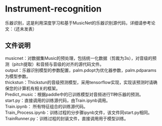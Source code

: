 # Instrument-recognition
乐器识别，这是利用深度学习和基于MusicNet的乐器识别源代码，详细请参考论文：（还未发表）

## 文件说明
musicnet：对数据集Music的预处理，包括统一化数据（剪裁为3s），对音级的预测（pitch提取）和音频与音级的对齐的源代码文件。<br>
output：乐器识别模型的参数配置，palm.pdopt为优化器参数，palm.pdparams为模型参数。<br>
thickstun：Thickstun的音级预测模型，采用tensorflow实现，实现该预测时请确保您的计算机有相关的框架。<br>
Predict_music：根据paddle中的已训练模型对音频进行11种乐器的预测。<br>
start.py：直接调用的训练源代码，由Train.ipynb调用。<br>
Train.ipynb： 所有特征组合的训练源代码。<br>
Train_Process.ipynb：训练过程的分步骤ipynb文件，该文件同start.py相同。<br>
TrainRunner.py：训练过程的封装文件，直接调用用于模型训练。<br>

